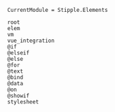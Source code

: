 ```@meta
CurrentModule = Stipple.Elements
```

```@docs
root
elem
vm
vue_integration
@if
@elseif
@else
@for
@text
@bind
@data
@on
@showif
stylesheet
```
